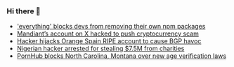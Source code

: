 ### Hi there 👋

<!--START_SECTION:feed-->
* ['everything' blocks devs from removing their own npm packages](https://www.bleepingcomputer.com/news/security/everything-blocks-devs-from-removing-their-own-npm-packages/)
* [Mandiant’s account on X hacked to push cryptocurrency scam](https://www.bleepingcomputer.com/news/security/mandiants-account-on-x-hacked-to-push-cryptocurrency-scam/)
* [Hacker hijacks Orange Spain RIPE account to cause BGP havoc](https://www.bleepingcomputer.com/news/security/hacker-hijacks-orange-spain-ripe-account-to-cause-bgp-havoc/)
* [Nigerian hacker arrested for stealing $7.5M from charities](https://www.bleepingcomputer.com/news/security/nigerian-hacker-arrested-for-stealing-75m-from-charities/)
* [PornHub blocks North Carolina, Montana over new age verification laws](https://www.bleepingcomputer.com/news/security/pornhub-blocks-north-carolina-montana-over-new-age-verification-laws/)
<!--END_SECTION:feed-->

<!--
**frankenk/frankenk** is a ✨ _special_ ✨ repository because its `README.md` (this file) appears on your GitHub profile.

Here are some ideas to get you started:

- 🔭 I’m currently working on ...
- 🌱 I’m currently learning ...
- 👯 I’m looking to collaborate on ...
- 🤔 I’m looking for help with ...
- 💬 Ask me about ...
- 📫 How to reach me: ...
- 😄 Pronouns: ...
- ⚡ Fun fact: ...
-->



